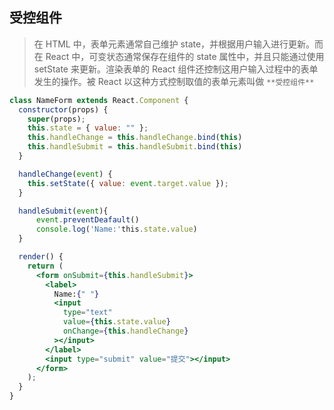 ## 受控组件

> 在 HTML 中，表单元素通常自己维护 state，并根据用户输入进行更新。而在 React 中，可变状态通常保存在组件的 state 属性中，并且只能通过使用 setState 来更新。渲染表单的 React 组件还控制这用户输入过程中的表单发生的操作。被 React 以这种方式控制取值的表单元素叫做 `**受控组件**`

```jsx
class NameForm extends React.Component {
  constructor(props) {
    super(props);
    this.state = { value: "" };
    this.handleChange = this.handleChange.bind(this)
    this.handleSubmit = this.handleSubmit.bind(this)
  }

  handleChange(event) {
    this.setState({ value: event.target.value });
  }

  handleSubmit(event){
      event.preventDeafault()
      console.log('Name:'this.state.value)
  }

  render() {
    return (
      <form onSubmit={this.handleSubmit}>
        <label>
          Name:{" "}
          <input
            type="text"
            value={this.state.value}
            onChange={this.handleChange}
          ></input>
        </label>
        <input type="submit" value="提交"></input>
      </form>
    );
  }
}
```
